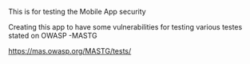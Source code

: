 This is for testing the Mobile App security

Creating this app to have some vulnerabilities for testing various testes stated on OWASP -MASTG

https://mas.owasp.org/MASTG/tests/